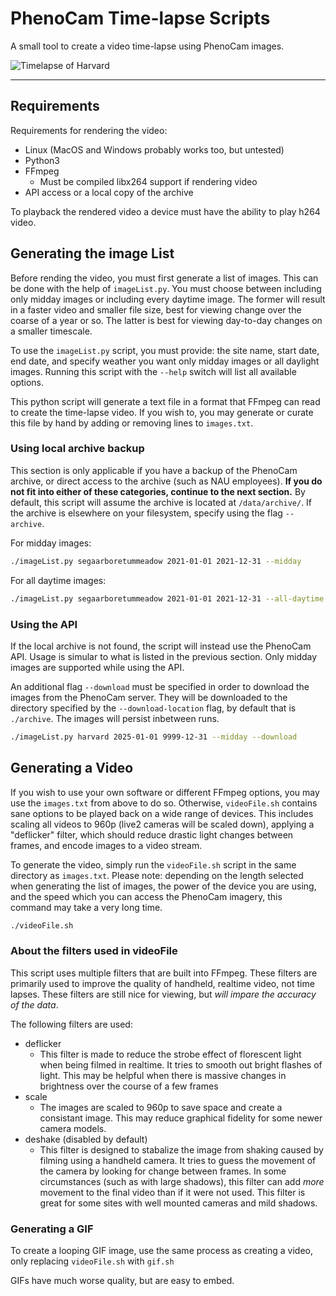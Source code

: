 # PhenoCam Time-lapse Scripts

A small tool to create a video time-lapse using PhenoCam images.

![Timelapse of Harvard](example.gif)

***

## Requirements

Requirements for rendering the video:

 - Linux (MacOS and Windows probably works too, but untested)
 - Python3
 - FFmpeg
   - Must be compiled libx264 support if rendering video
 - API access or a local copy of the archive
 
To playback the rendered video a device must have the ability to play h264 video.

## Generating the image List

Before rending the video, you must first generate a list of images. This can be done with the help of `imageList.py`. You must choose between including only midday images or including every daytime image. The former will result in a faster video and smaller file size, best for viewing change over the coarse of a year or so. The latter is best for viewing day-to-day changes on a smaller timescale.

To use the `imageList.py` script, you must provide: the site name, start date, end date, and specify weather you want only midday images or all daylight images. Running this script with the `--help` switch will list all available options.

This python script will generate a text file in a format that FFmpeg can read to create the time-lapse video. If you wish to, you may generate or curate this file by hand by adding or removing lines to `images.txt`.

### Using local archive backup

This section is only applicable if you have a backup of the PhenoCam archive, or direct access to the archive (such as NAU employees). **If you do not fit into either of these categories, continue to the next section.** By default, this script will assume the archive is located at `/data/archive/`. If the archive is elsewhere on your filesystem, specify using the flag `--archive`.

For midday images:

```bash
./imageList.py segaarboretummeadow 2021-01-01 2021-12-31 --midday
```

For all daytime images:

```bash
./imageList.py segaarboretummeadow 2021-01-01 2021-12-31 --all-daytime
```

### Using the API

If the local archive is not found, the script will instead use the PhenoCam API. Usage is simular to what is listed in the previous section. Only midday images are supported while using the API.

An additional flag `--download` must be specified in order to download the images from the PhenoCam server. They will be downloaded to the directory specified by the `--download-location` flag, by default that is `./archive`. The images will persist inbetween runs.


```bash
./imageList.py harvard 2025-01-01 9999-12-31 --midday --download
```

## Generating a Video

If you wish to use your own software or different FFmpeg options, you may use the `images.txt` from above to do so. Otherwise, `videoFile.sh` contains sane options to be played back on a wide range of devices. This includes scaling all videos to 960p (live2 cameras will be scaled down), applying a "deflicker" filter, which should reduce drastic light changes between frames, and encode images to a video stream.

To generate the video, simply run the `videoFile.sh` script in the same directory as `images.txt`.
Please note: depending on the length selected when generating the list of images, the power of the device you are using, and the speed which you can access the PhenoCam imagery, this command may take a very long time.

```bash
./videoFile.sh
```

### About the filters used in videoFile

This script uses multiple filters that are built into FFmpeg. These filters are primarily used to improve the quality of handheld, realtime video, not time lapses. These filters are still nice for viewing, but *will impare the accuracy of the data*.

The following filters are used:

 - deflicker
   - This filter is made to reduce the strobe effect of florescent light when being filmed in realtime. It tries to smooth out bright flashes of light. This may be helpful when there is massive changes in brightness over the course of a few frames
 - scale
   - The images are scaled to 960p to save space and create a consistant image. This may reduce graphical fidelity for some newer camera models.
 - deshake (disabled by default)
   - This filter is designed to stabalize the image from shaking caused by filming using a handheld camera. It tries to guess the movement of the camera by looking for change between frames. In some circumstances (such as with large shadows), this filter can add *more* movement to the final video than if it were not used. This filter is great for some sites with well mounted cameras and mild shadows.

### Generating a GIF

To create a looping GIF image, use the same process as creating a video, only replacing `videoFile.sh` with `gif.sh`

GIFs have much worse quality, but are easy to embed.


